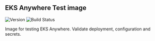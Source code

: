 ## **EKS Anywhere Test image**
![Version](https://img.shields.io/badge/version-v0.1.1-blue)
![Build Status](https://codebuild.us-west-2.amazonaws.com/badges?uuid=eyJlbmNyeXB0ZWREYXRhIjoiZThzcTBqV1o0ZVN6QXVIem96alF3dVZidnVwT1hyT3BYS0FoRU9WdlJnY0NySmFwb0dXWGdsMVBndzNxRjZWWXJlYWdnRi9xc3VZZmpKdzRHZnJEQUtJPSIsIml2UGFyYW1ldGVyU3BlYyI6ImFvOU5wRk9LRThzWE5nL00iLCJtYXRlcmlhbFNldFNlcmlhbCI6MX0%3D&branch=main)

Image for testing EKS Anywhere. Validate deployment, configuration and secrets.
